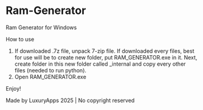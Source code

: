# Ram-Generator
Ram Generator for Windows

How to use
1. If downloaded .7z file, unpack 7-zip file. If downloaded every files, best for use will be to create new folder, put RAM_GENERATOR.exe in it. Next, create folder in this new folder called _internal and copy every other files (needed to run python).
2. Open RAM_GENERATOR.exe

Enjoy!

Made by LuxuryApps 2025 | No copyright reserved

